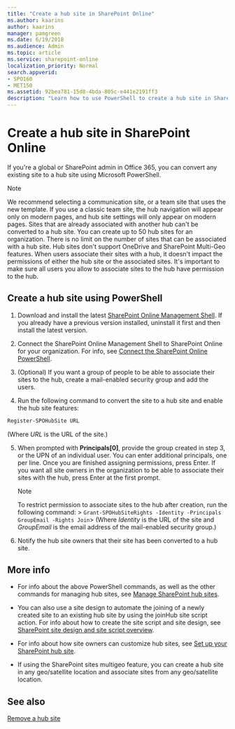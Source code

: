 ```yaml
---
title: "Create a hub site in SharePoint Online"
ms.author: kaarins
author: kaarins
manager: pamgreen
ms.date: 6/19/2018
ms.audience: Admin
ms.topic: article
ms.service: sharepoint-online
localization_priority: Normal
search.appverid:
- SPO160
- MET150
ms.assetid: 92bea781-15d8-4bda-805c-e441e2191ff3
description: "Learn how to use PowerShell to create a hub site in SharePoint Online"
---
```


# Create a hub site in SharePoint Online

If you're a global or SharePoint admin in Office 365, you can convert any existing site to a hub site using Microsoft PowerShell.
  
> [!NOTE]
>  We recommend selecting a communication site, or a team site that uses the new template. If you use a classic team site, the hub navigation will appear only on modern pages, and hub site settings will only appear on modern pages. Sites that are already associated with another hub can't be converted to a hub site. You can create up to 50 hub sites for an organization. There is no limit on the number of sites that can be associated with a hub site.  Hub sites don't support OneDrive and SharePoint Multi-Geo features.  When users associate their sites with a hub, it doesn't impact the permissions of either the hub site or the associated sites. It's important to make sure all users you allow to associate sites to the hub have permission to the hub. 
  
## Create a hub site using PowerShell

1. Download and install the latest [SharePoint Online Management Shell](https://go.microsoft.com/fwlink/p/?LinkId=255251). If you already have a previous version installed, uninstall it first and then install the latest version.
    
2. Connect the SharePoint Online Management Shell to SharePoint Online for your organization. For info, see [Connect the SharePoint Online PowerShell](https://go.microsoft.com/fwlink/?linkid=869066). 
    
3. (Optional) If you want a group of people to be able to associate their sites to the hub, create a mail-enabled security group and add the users.
    
4. Run the following command to convert the site to a hub site and enable the hub site features:
    
  ```PowerShell
  Register-SPOHubSite URL
  ```

   (Where  *URL*  is the URL of the site.) 
    
5. When prompted with **Principals[0]**, provide the group created in step 3, or the UPN of an individual user. You can enter additional principals, one per line. Once you are finished assigning permissions, press Enter. If you want all site owners in the organization to be able to associate their sites with the hub, press Enter at the first prompt.﻿ 
    
    > [!NOTE]
    > To restrict permission to associate sites to the hub after creation, run the following command: >  `Grant-SPOHubSiteRights -Identity -Principals GroupEmail -Rights Join`> (Where  *Identity*  is the URL of the site and  *GroupEmail*  is the email address of the mail-enabled security group.) 
  
6. Notify the hub site owners that their site has been converted to a hub site.
    
## More info

- For info about the above PowerShell commands, as well as the other commands for managing hub sites, see [Manage SharePoint hub sites](https://go.microsoft.com/fwlink/?linkid=869058).
    
- You can also use a site design to automate the joining of a newly created site to an existing hub site by using the joinHub site script action. For info about how to create the site script and site design, see [SharePoint site design and site script overview](https://go.microsoft.com/fwlink/?linkid=870437).
    
- For info about how site owners can customize hub sites, see [Set up your SharePoint hub site](https://support.office.com/article/e2daed64-658c-4462-aeaf-7d1a92eba098).

- If using the SharePoint sites multigeo feature, you can create a hub site in any geo/satellite location and associate sites from any geo/satellite location. 
    
## See also

[Remove a hub site](remove-hub-site.md)

